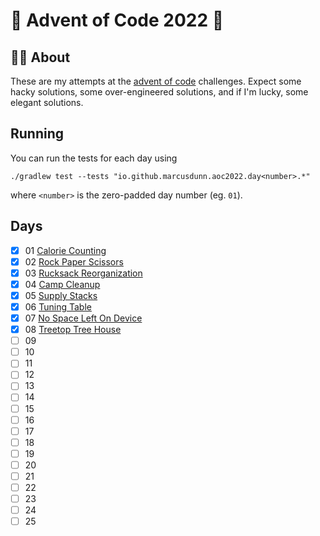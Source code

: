 # 🎄 Advent of Code 2022 🎄

## 🎅🏻 About

These are my attempts at the [advent of code][00] challenges. Expect some hacky solutions, some over-engineered
solutions, and if I'm lucky, some elegant solutions.

## Running

You can run the tests for each day using
```
./gradlew test --tests "io.github.marcusdunn.aoc2022.day<number>.*"
```
where `<number>` is the zero-padded day number (eg. `01`).

## Days

- [x] 01 [Calorie Counting][01]
- [x] 02 [Rock Paper Scissors][02]
- [x] 03 [Rucksack Reorganization][03]
- [x] 04 [Camp Cleanup][04]
- [x] 05 [Supply Stacks][05]
- [x] 06 [Tuning Table][06]
- [x] 07 [No Space Left On Device][07]
- [x] 08 [Treetop Tree House][08]
- [ ] 09
- [ ] 10
- [ ] 11
- [ ] 12
- [ ] 13
- [ ] 14
- [ ] 15
- [ ] 16
- [ ] 17
- [ ] 18
- [ ] 19
- [ ] 20
- [ ] 21
- [ ] 22
- [ ] 23
- [ ] 24
- [ ] 25

[00]: https://adventofcode.com/

[01]: https://github.com/MarcusDunn/aoc2022/blob/master/src/main/kotlin/io/github/marcusdunn/aoc2022/day01/CalorieCounting.kt

[02]: https://github.com/MarcusDunn/aoc2022/blob/master/src/main/kotlin/io/github/marcusdunn/aoc2022/day02/RockPaperScissors.kt

[03]: https://github.com/MarcusDunn/aoc2022/blob/master/src/main/kotlin/io/github/marcusdunn/aoc2022/day03/RucksackReorganization.kt

[04]: https://github.com/MarcusDunn/aoc2022/blob/master/src/main/kotlin/io/github/marcusdunn/aoc2022/day04/CampCleanup.kt

[05]: https://github.com/MarcusDunn/aoc2022/blob/master/src/main/kotlin/io/github/marcusdunn/aoc2022/day05/SupplyStacks.kt

[06]: https://github.com/MarcusDunn/aoc2022/blob/master/src/main/kotlin/io/github/marcusdunn/aoc2022/day06/TuningTable.kt

[07]: https://github.com/MarcusDunn/aoc2022/blob/master/src/main/kotlin/io/github/marcusdunn/aoc2022/day07/NoSpaceLeftOnDevice.kt

[08]: https://github.com/MarcusDunn/aoc2022/blob/master/src/main/kotlin/io/github/marcusdunn/aoc2022/day08/TreetopTreeHouse.kt

[09]: https://github.com/MarcusDunn/aoc2022/blob/master/src/main/kotlin/io/github/marcusdunn/aoc2022/day08/RopeBridge.kt

[10]: https://github.com/MarcusDunn/aoc2022/blob/master/src/main/kotlin/io/github/marcusdunn/aoc2022/day08/CathodeRayTube.kt